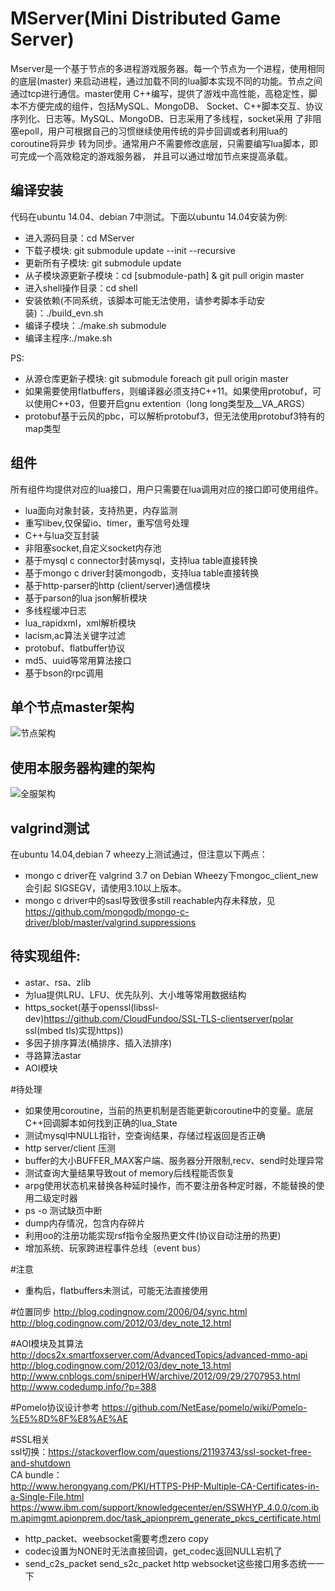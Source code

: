 MServer(Mini Distributed Game Server)
=========
Mserver是一个基于节点的多进程游戏服务器。每一个节点为一个进程，使用相同的底层(master)
来启动进程，通过加载不同的lua脚本实现不同的功能。节点之间通过tcp进行通信。master使用
C++编写，提供了游戏中高性能，高稳定性，脚本不方便完成的组件，包括MySQL、MongoDB、
Socket、C++脚本交互、协议序列化、日志等。MySQL、MongoDB、日志采用了多线程，socket采用
了非阻塞epoll，用户可根据自己的习惯继续使用传统的异步回调或者利用lua的coroutine将异步
转为同步。通常用户不需要修改底层，只需要编写lua脚本，即可完成一个高效稳定的游戏服务器，
并且可以通过增加节点来提高承载。


编译安装
--------

代码在ubuntu 14.04、debian 7中测试。下面以ubuntu 14.04安装为例:


 * 进入源码目录：cd MServer
 * 下载子模块: git submodule update --init --recursive
 * 更新所有子模块: git submodule update
 * 从子模块源更新子模块：cd [submodule-path] & git pull origin master
 * 进入shell操作目录：cd shell
 * 安装依赖(不同系统，该脚本可能无法使用，请参考脚本手动安装)：./build_evn.sh
 * 编译子模块：./make.sh submodule
 * 编译主程序:./make.sh

PS:  
 * 从源仓库更新子模块: git submodule foreach git pull origin master
 * 如果需要使用flatbuffers，则编译器必须支持C++11。如果使用protobuf，可以使用C++03，但要开启gnu extention（long long类型及__VA_ARGS）
 * protobuf基于云风的pbc，可以解析protobuf3，但无法使用protobuf3特有的map类型



组件
----

所有组件均提供对应的lua接口，用户只需要在lua调用对应的接口即可使用组件。

 * lua面向对象封装，支持热更，内存监测
 * 重写libev,仅保留io、timer，重写信号处理
 * C++与lua交互封装
 * 非阻塞socket,自定义socket内存池
 * 基于mysql c connector封装mysql，支持lua table直接转换
 * 基于mongo c driver封装mongodb，支持lua table直接转换
 * 基于http-parser的http (client/server)通信模块
 * 基于parson的lua json解析模块
 * 多线程缓冲日志
 * lua_rapidxml，xml解析模块
 * lacism,ac算法关键字过滤
 * protobuf、flatbuffer协议
 * md5、uuid等常用算法接口
 * 基于bson的rpc调用

单个节点master架构
------------------
![节点架构](https://github.com/changnet/MServer/blob/master/doc/picture/master.png)

使用本服务器构建的架构
---------------------

![全服架构](https://github.com/changnet/MServer/blob/master/doc/picture/server%20frame.png)

valgrind测试
-----------

在ubuntu 14.04,debian 7 wheezy上测试通过，但注意以下两点：  
 * mongo c driver在 valgrind 3.7 on Debian Wheezy下mongoc_client_new会引起
 SIGSEGV，请使用3.10以上版本。
 * mongo c driver中的sasl导致很多still reachable内存未释放，见
 https://github.com/mongodb/mongo-c-driver/blob/master/valgrind.suppressions

待实现组件:
-----------

* astar、rsa、zlib
* 为lua提供LRU、LFU、优先队列、大小堆等常用数据结构
* https_socket(基于openssl(libssl-dev)https://github.com/CloudFundoo/SSL-TLS-clientserver(polar ssl(mbed tls)实现https))
* 多因子排序算法(桶排序、插入法排序)
* 寻路算法astar
* AOI模块

#待处理
* 如果使用coroutine，当前的热更机制是否能更新coroutine中的变量。底层C++回调脚本如何找到正确的lua_State
* 测试mysql中NULL指针，空查询结果，存储过程返回是否正确
* http server/client 压测
* buffer的大小BUFFER_MAX客户端、服务器分开限制,recv、send时处理异常
* 测试查询大量结果导致out of memory后线程能否恢复
* arpg使用状态机来替换各种延时操作，而不要注册各种定时器，不能替换的使用二级定时器
* ps -o 测试缺页中断
* dump内存情况，包含内存碎片
* 利用oo的注册功能实现rsf指令全服热更文件(协议自动注册的热更)
* 增加系统、玩家跨进程事件总线（event bus）

#注意
* 重构后，flatbuffers未测试，可能无法直接使用

#位置同步
http://blog.codingnow.com/2006/04/sync.html  
http://blog.codingnow.com/2012/03/dev_note_12.html

#AOI模块及其算法
http://docs2x.smartfoxserver.com/AdvancedTopics/advanced-mmo-api
http://blog.codingnow.com/2012/03/dev_note_13.html
http://www.cnblogs.com/sniperHW/archive/2012/09/29/2707953.html
http://www.codedump.info/?p=388

#Pomelo协议设计参考
https://github.com/NetEase/pomelo/wiki/Pomelo-%E5%8D%8F%E8%AE%AE

#SSL相关  
ssl切换：https://stackoverflow.com/questions/21193743/ssl-socket-free-and-shutdown  
CA bundle：  
http://www.herongyang.com/PKI/HTTPS-PHP-Multiple-CA-Certificates-in-a-Single-File.html  
https://www.ibm.com/support/knowledgecenter/en/SSWHYP_4.0.0/com.ibm.apimgmt.apionprem.doc/task_apionprem_generate_pkcs_certificate.html

* http_packet、weebsocket需要考虑zero copy
* codec设置为NONE时无法直接回调，get_codec返回NULL宕机了
* send_c2s_packet send_s2c_packet http websocket这些接口用多态统一一下
